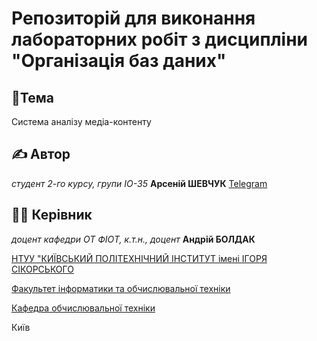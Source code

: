 # Репозиторій для виконання лабораторних робіт з дисципліни "Організація баз даних"

##  📌Тема

Система аналізу медіа-контенту

## ✍️ Автор

*студент 2-го курсу, групи ІО-35* **Арсеній ШЕВЧУК** [Telegram](https://t.me/asayxru)

## 👨‍💼 Керівник

*доцент кафедри ОТ ФІОТ, к.т.н., доцент* **Андрій БОЛДАК** 

[НТУУ "КИЇВСЬКИЙ ПОЛІТЕХНІЧНИЙ ІНСТИТУТ імені ІГОРЯ СІКОРСЬКОГО](https://kpi.ua/)

[Факультет інформатики та обчислювальної техніки](https://fiot.kpi.ua/)

[Кафедра обчислювальної техніки](https://comsys.kpi.ua/)

Київ
